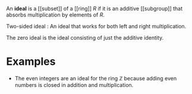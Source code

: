 An **ideal** is a [[subset]] of a [[ring]] $R$ if it is an additive [[subgroup]] that absorbs multiplication by elements of $R$.

Two-sided ideal
: An ideal that works for both left and right multiplication.

The zero ideal is the ideal consisting of just the additive identity.

# Examples


* The even integers are an ideal for the ring $\mathbb{Z}$ because adding even numbers is closed in addition and multiplication.